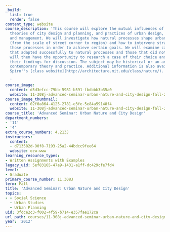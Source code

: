 ```yaml
---
_build:
  list: true
  render: false
content_type: website
course_description: 'This course will explore the mutual influences of ideas of nature,
  theories of city design and planning, and practices of urban design, construction,
  and management. We will investigate how natural processes shape urban landscapes
  (from the scale of street corner to region) and how to intervene strategically in
  those processes in order to achieve certain goals. We will examine cases of cities
  that adapted successfully to natural processes and those that did not. Students
  will then have the opportunity to research a case of their choice and to present
  their findings for discussion. The subject may be historical or an an example of
  contemporary theory and practice. Additional information is also available at Professor
  Spirn''s [class website](http://architecture.mit.edu/class/nature/).

  '
course_image:
  content: d5d3efcc-79bb-5981-b591-fbdbbb3b35a0
  website: 11-308j-advanced-seminar-urban-nature-and-city-design-fall-2012
course_image_thumbnail:
  content: 02f0a864-4125-2781-e3fe-5e84a59148f4
  website: 11-308j-advanced-seminar-urban-nature-and-city-design-fall-2012
course_title: 'Advanced Seminar: Urban Nature and City Design'
department_numbers:
- '11'
- '4'
extra_course_numbers: 4.213J
instructors:
  content:
  - d713582d-90f8-7193-25a2-44bdcc9fee64
  website: ocw-www
learning_resource_types:
- Written Assignments with Examples
legacy_uid: 5ef83165-47a9-1431-a1ff-dc429cfe7fd4
level:
- Graduate
primary_course_number: 11.308J
term: Fall
title: 'Advanced Seminar: Urban Nature and City Design'
topics:
- - Social Science
  - Urban Studies
  - Urban Planning
uid: 3fdce2c3-f002-4f59-b714-e357fae172ca
url_path: courses/11-308j-advanced-seminar-urban-nature-and-city-design-fall-2012
year: '2012'
---
```

